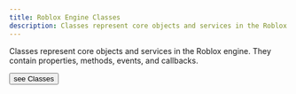 ```yaml
---
title: Roblox Engine Classes
description: Classes represent core objects and services in the Roblox engine. They contain properties, methods, events, and callbacks.
---
```


Classes represent core objects and services in the Roblox engine. They contain
properties, methods, events, and callbacks.

<SideBarLink nodeId='Engine API/Classes'>
  <Button color='secondary' size='large' variant='contained'>see Classes</Button>
</SideBarLink>
